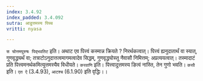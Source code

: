 ```yaml
---
index: 3.4.92
index_padded: 3.4.092
sutra: आडुत्तमस्य पिच्च
vritti: nyasa

---
```

`स चोत्तमपुरुषः पिद्भवतिट` इति। अथाट एव पित्त्वं कस्मान्न क्रियते ? निरर्थकत्वात्। पित्त्वं ह्यनुदातार्थं वा स्यात्, गुणवृद्ध्यर्थं वा; तत्राटोऽनुदात्तत्वमागमत्वादेव सिद्धम्, गुणवृद्ध्योस्तु नैवासौ निमित्तम्; अप्रत्ययत्वात्। तस्मादाटं प्रति पित्त्वमनर्थकमित्युत्तमस्यैव विधीयते। `करवाणि` इति। पित्त्वादुत्तमस्य ङित्वं नास्ति, तेन गुणो भवति। `करवै` इति। `एत ऐ` (3.4.93), `आटश्च` (6.1.90) इति वृद्धिः।।